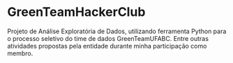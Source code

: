 # GreenTeamHackerClub
Projeto de Análise Exploratória de Dados, utilizando ferramenta Python para o processo seletivo do time de dados GreenTeamUFABC. Entre outras atividades propostas pela entidade durante minha participação como membro.
